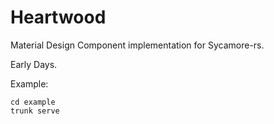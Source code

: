 # Heartwood 

Material Design Component implementation for Sycamore-rs. 

Early Days. 

Example:
```
cd example
trunk serve
```